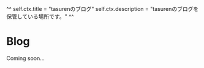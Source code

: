 ^^
self.ctx.title = "tasurenのブログ"
self.ctx.description = "tasurenのブログを保管している場所です。"
^^
# Blog
Coming soon...